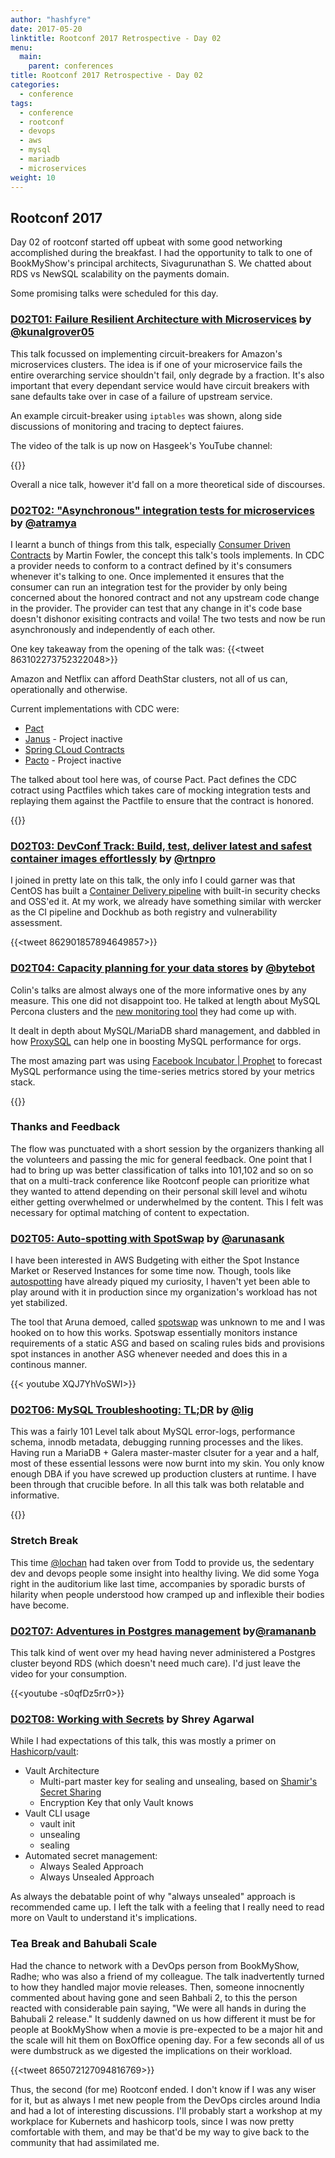 ```yaml
---
author: "hashfyre"
date: 2017-05-20
linktitle: Rootconf 2017 Retrospective - Day 02
menu:
  main:
    parent: conferences
title: Rootconf 2017 Retrospective - Day 02
categories:
  - conference
tags:
  - conference
  - rootconf
  - devops
  - aws
  - mysql
  - mariadb
  - microservices
weight: 10
---
```


## Rootconf 2017
Day 02 of rootconf started off upbeat with some good networking accomplished during the breakfast. I had the opportunity to talk to one of BookMyShow's principal architects, Sivagurunathan S. We chatted about RDS vs NewSQL scalability on the payments domain.

Some promising talks were scheduled for this day.

### [D02T01: Failure Resilient Architecture with Microservices](https://rootconf.talkfunnel.com/2017/29-failure-resilient-architecture-with-microservice-d) by [@kunalgrover05](https://twitter.com/kunalgrover05)
This talk focussed on implementing circuit-breakers for Amazon's microservices clusters. The idea is if one of your microservice fails the entire overarching service shouldn't fail, only degrade by a fraction. It's also important that every dependant service would have circuit breakers with sane defaults take over in case of a failure of upstream service.

An example circuit-breaker using `iptables` was shown, along side discussions of monitoring and tracing to deptect faiures.

The video of the talk is up now on Hasgeek's YouTube channel:

{{<youtube OFVgEtOHV4Y>}}

Overall a nice talk, however it'd fall on a more theoretical side of discourses.

### [D02T02: "Asynchronous" integration tests for microservices](https://rootconf.talkfunnel.com/2017/64-asynchronous-integration-tests-for-microservices) by [@atramya](https://twitter.com/atramya)
I learnt a bunch of things from this talk, especially [Consumer Driven Contracts](https://martinfowler.com/articles/consumerDrivenContracts.html) by Martin Fowler, the concept this talk's tools implements. In CDC a provider needs to conform to a contract defined by it's consumers whenever it's talking to one. Once implemented it ensures that the consumer can run an integration test for the provider by only being concerned about the honored contract and not any upstream code change in the provider. The provider can test that any change in it's code base doesn't dishonor exisiting contracts and voila! The two tests and now be run asynchronously and independently of each other.

One key takeaway from the opening of the talk was:
{{<tweet 863102273752322048>}}

Amazon and Netflix can afford DeathStar clusters, not all of us can, operationally and otherwise.

Current implementations with CDC were:
 - [Pact](https://docs.pact.io/documentation/usage_ruby.html)
 - [Janus](https://github.com/gga/janus) - Project inactive
 - [Spring CLoud Contracts](http://cloud.spring.io/spring-cloud-contract/spring-cloud-contract.html)
 - [Pacto](https://github.com/thoughtworks/pacto) - Project inactive

The talked about tool here was, of course Pact. Pact defines the CDC cotract using Pactfiles which takes care of mocking integration tests and replaying them against the Pactfile to ensure that the contract is honored.

{{<youtube Ib97tX8P1o4>}}


### [D02T03: DevConf Track: Build, test, deliver latest and safest container images effortlessly](https://rootconf.talkfunnel.com/devconf-2017/86-build-test-deliver-latest-and-safest-container-ima) by [@rtnpro](https://twitter.com/rtnpro)
I joined in pretty late on this talk, the only info I could garner was that CentOS has built a [Container Delivery pipeline](https://github.com/CentOS/container-pipeline-service) with built-in security checks and OSS'ed it. At my work, we already have something similar with wercker as the CI pipeline and Dockhub as both registry and vulnerability assessment.

{{<tweet 862901857894649857>}}

### [D02T04: Capacity planning for your data stores](https://rootconf.talkfunnel.com/2017/65-capacity-planning-for-your-data-stores) by [@bytebot](https://twitter.com/bytebot)
Colin's talks are almost always one of the more informative ones by any measure. This one did not disappoint too. He talked at length about MySQL Percona clusters and the [new monitoring tool](https://pmmdemo.percona.com/) they had come up with.

It dealt in depth about MySQL/MariaDB shard management, and dabbled in how [ProxySQL](http://www.proxysql.com/blog/releasing-proxysql-140) can help one in boosting MySQL performance for orgs.

The most amazing part was using [Facebook Incubator | Prophet](https://github.com/facebookincubator/prophet) to forecast MySQL performance using the time-series metrics stored by your metrics stack.

{{<youtube sjDXJ9RF480>}}

### Thanks and Feedback
The flow was punctuated with a short session by the organizers thanking all the volunteers and passing the mic for general feedback. One point that I had to bring up was better classification of talks into 101,102 and so on so that on a multi-track conference like Rootconf people can prioritize what they wanted to attend depending on their personal skill level and wihotu either getting overwhelmed or underwhelmed by the content. This I felt was necessary for optimal matching of content to expectation.


### [D02T05: Auto-spotting with SpotSwap](https://rootconf.talkfunnel.com/2017/72-spotswap-running-production-apis-on-spot-instances) by [@arunasank](https://twitter.com/bytebot)
I have been interested in AWS Budgeting with either the Spot Instance Market or Reserved Instances for some time now. Though, tools like [autospotting](https://github.com/cristim/autospotting) have already piqued my curiosity, I haven't yet been able to play around with it in production since my organization's workload has not yet stabilized.

The tool that Aruna demoed, called [spotswap](https://github.com/mapbox/spotswap) was unknown to me and I was hooked on to how this works. Spotswap essentially monitors instance requirements of a static ASG and based on scaling rules bids and provisions spot instances in another ASG whenever needed and does this in a continous manner.

{{< youtube XQJ7YhVoSWI>}}

### [D02T06: MySQL Troubleshooting: TL;DR](https://rootconf.talkfunnel.com/2017/60-mysql-troubleshooting-tldr) by [@lig](https://twitter.com/lig)
This was a fairly 101 Level talk about MySQL error-logs, performance schema, innodb metadata, debugging running processes and the likes. Having run a MariaDB + Galera master-master clsuter for a year and a half, most of these essential lessons were now burnt into my skin. You only know enough DBA if you have screwed up production clusters at runtime. I have been through that crucible before. In all this talk was both relatable and informative.

{{<youtube tOSnLqcZ_Po>}}

### Stretch Break
This time [@lochan](https://twitter.com/lochan) had taken over from Todd to provide us, the sedentary dev and devops people some insight into healthy living. We did some Yoga right in the auditorium like last time, accompanies by sporadic bursts of hilarity when people understood how cramped up and inflexible their bodies have become.

### [D02T07: Adventures in Postgres management](https://rootconf.talkfunnel.com/2017/1-adventures-in-postgres-management) by[@ramananb](https://twittre.com/ramananb)
This talk kind of went over my head having never administered a Postgres cluster beyond RDS (which doesn't need much care). I'd just leave the video for your consumption.

{{<youtube -s0qfDz5rr0>}}

### [D02T08: Working with Secrets](https://rootconf.talkfunnel.com/2017/58-working-with-secrets) by Shrey Agarwal
While I had expectations of this talk, this was mostly a primer on [Hashicorp/vault]():

- Vault Architecture
  - Multi-part master key for sealing and unsealing, based on [Shamir's Secret Sharing](https://en.wikipedia.org/wiki/Shamir%27s_Secret_Sharing)
  - Encryption Key that only Vault knows
- Vault CLI usage
  - vault init
  - unsealing
  - sealing
- Automated secret management:
  - Always Sealed Approach
  - Always Unsealed Approach

As always the debatable point of why "always unsealed" approach is recommended came up. I left the talk with a feeling that I really need to read more on Vault to understand it's implications.

### Tea Break and Bahubali Scale
Had the chance to network with a DevOps person from BookMyShow, Radhe; who was also a friend of my colleague. The talk inadvertently turned to how they handled major movie releases. Then, someone innocnently commented about having gone and seen Bahbali 2, to this the person reacted with considerable pain saying, "We were all hands in during the Bahubali 2 release." It suddenly dawned on us how different it must be for people at BookMyShow when a movie is pre-expected to be a major hit and the scale will hit them on BoxOffice opening day. For a few seconds all of us were dumbstruck as we digested the implications on their workload.

{{<tweet 865072127094816769>}}

Thus, the second (for me) Rootconf ended. I don't know if I was any wiser for it, but as always I met new people from the DevOps circles around India and had a lot of interesting discussions. I'll probably start a workshop at my workplace for Kubernets and hashicorp tools, since I was now pretty comfortable with them, and may be that'd be my way to give back to the community that had assimilated me.
